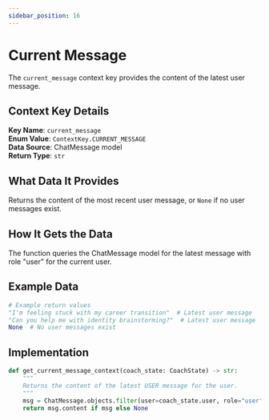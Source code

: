 ```yaml
---
sidebar_position: 16
---
```


# Current Message

The `current_message` context key provides the content of the latest user message.

## Context Key Details

**Key Name**: `current_message`  
**Enum Value**: `ContextKey.CURRENT_MESSAGE`  
**Data Source**: ChatMessage model  
**Return Type**: `str`

## What Data It Provides

Returns the content of the most recent user message, or `None` if no user messages exist.

## How It Gets the Data

The function queries the ChatMessage model for the latest message with role "user" for the current user.

## Example Data

```python
# Example return values
"I'm feeling stuck with my career transition"  # Latest user message
"Can you help me with identity brainstorming?"  # Latest user message
None  # No user messages exist
```

## Implementation

```python
def get_current_message_context(coach_state: CoachState) -> str:
    """
    Returns the content of the latest USER message for the user.
    """
    msg = ChatMessage.objects.filter(user=coach_state.user, role="user").order_by("-timestamp").first()
    return msg.content if msg else None
```

